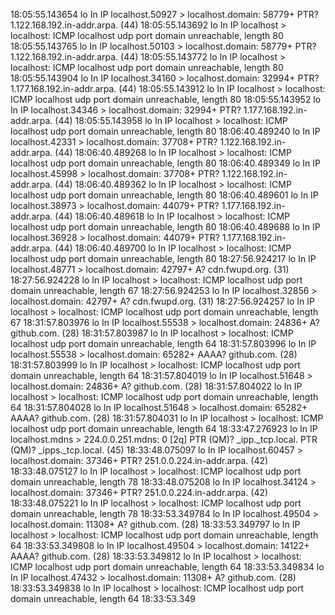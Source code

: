 18:05:55.143654 lo    In  IP localhost.50927 > localhost.domain: 58779+ PTR? 1.122.168.192.in-addr.arpa. (44)
18:05:55.143692 lo    In  IP localhost > localhost: ICMP localhost udp port domain unreachable, length 80
18:05:55.143765 lo    In  IP localhost.50103 > localhost.domain: 58779+ PTR? 1.122.168.192.in-addr.arpa. (44)
18:05:55.143772 lo    In  IP localhost > localhost: ICMP localhost udp port domain unreachable, length 80
18:05:55.143904 lo    In  IP localhost.34160 > localhost.domain: 32994+ PTR? 1.177.168.192.in-addr.arpa. (44)
18:05:55.143912 lo    In  IP localhost > localhost: ICMP localhost udp port domain unreachable, length 80
18:05:55.143952 lo    In  IP localhost.34346 > localhost.domain: 32994+ PTR? 1.177.168.192.in-addr.arpa. (44)
18:05:55.143958 lo    In  IP localhost > localhost: ICMP localhost udp port domain unreachable, length 80
18:06:40.489240 lo    In  IP localhost.42331 > localhost.domain: 37708+ PTR? 1.122.168.192.in-addr.arpa. (44)
18:06:40.489268 lo    In  IP localhost > localhost: ICMP localhost udp port domain unreachable, length 80
18:06:40.489349 lo    In  IP localhost.45998 > localhost.domain: 37708+ PTR? 1.122.168.192.in-addr.arpa. (44)
18:06:40.489362 lo    In  IP localhost > localhost: ICMP localhost udp port domain unreachable, length 80
18:06:40.489601 lo    In  IP localhost.38973 > localhost.domain: 44079+ PTR? 1.177.168.192.in-addr.arpa. (44)
18:06:40.489618 lo    In  IP localhost > localhost: ICMP localhost udp port domain unreachable, length 80
18:06:40.489688 lo    In  IP localhost.36928 > localhost.domain: 44079+ PTR? 1.177.168.192.in-addr.arpa. (44)
18:06:40.489700 lo    In  IP localhost > localhost: ICMP localhost udp port domain unreachable, length 80
18:27:56.924217 lo    In  IP localhost.48771 > localhost.domain: 42797+ A? cdn.fwupd.org. (31)
18:27:56.924228 lo    In  IP localhost > localhost: ICMP localhost udp port domain unreachable, length 67
18:27:56.924253 lo    In  IP localhost.32856 > localhost.domain: 42797+ A? cdn.fwupd.org. (31)
18:27:56.924257 lo    In  IP localhost > localhost: ICMP localhost udp port domain unreachable, length 67
18:31:57.803976 lo    In  IP localhost.55538 > localhost.domain: 24836+ A? github.com. (28)
18:31:57.803987 lo    In  IP localhost > localhost: ICMP localhost udp port domain unreachable, length 64
18:31:57.803996 lo    In  IP localhost.55538 > localhost.domain: 65282+ AAAA? github.com. (28)
18:31:57.803999 lo    In  IP localhost > localhost: ICMP localhost udp port domain unreachable, length 64
18:31:57.804019 lo    In  IP localhost.51648 > localhost.domain: 24836+ A? github.com. (28)
18:31:57.804022 lo    In  IP localhost > localhost: ICMP localhost udp port domain unreachable, length 64
18:31:57.804028 lo    In  IP localhost.51648 > localhost.domain: 65282+ AAAA? github.com. (28)
18:31:57.804031 lo    In  IP localhost > localhost: ICMP localhost udp port domain unreachable, length 64
18:33:47.276923 lo    In  IP localhost.mdns > 224.0.0.251.mdns: 0 [2q] PTR (QM)? _ipp._tcp.local. PTR (QM)? _ipps._tcp.local. (45)
18:33:48.075097 lo    In  IP localhost.60457 > localhost.domain: 37346+ PTR? 251.0.0.224.in-addr.arpa. (42)
18:33:48.075127 lo    In  IP localhost > localhost: ICMP localhost udp port domain unreachable, length 78
18:33:48.075208 lo    In  IP localhost.34124 > localhost.domain: 37346+ PTR? 251.0.0.224.in-addr.arpa. (42)
18:33:48.075221 lo    In  IP localhost > localhost: ICMP localhost udp port domain unreachable, length 78
18:33:53.349784 lo    In  IP localhost.49504 > localhost.domain: 11308+ A? github.com. (28)
18:33:53.349797 lo    In  IP localhost > localhost: ICMP localhost udp port domain unreachable, length 64
18:33:53.349808 lo    In  IP localhost.49504 > localhost.domain: 14122+ AAAA? github.com. (28)
18:33:53.349812 lo    In  IP localhost > localhost: ICMP localhost udp port domain unreachable, length 64
18:33:53.349834 lo    In  IP localhost.47432 > localhost.domain: 11308+ A? github.com. (28)
18:33:53.349838 lo    In  IP localhost > localhost: ICMP localhost udp port domain unreachable, length 64
18:33:53.349